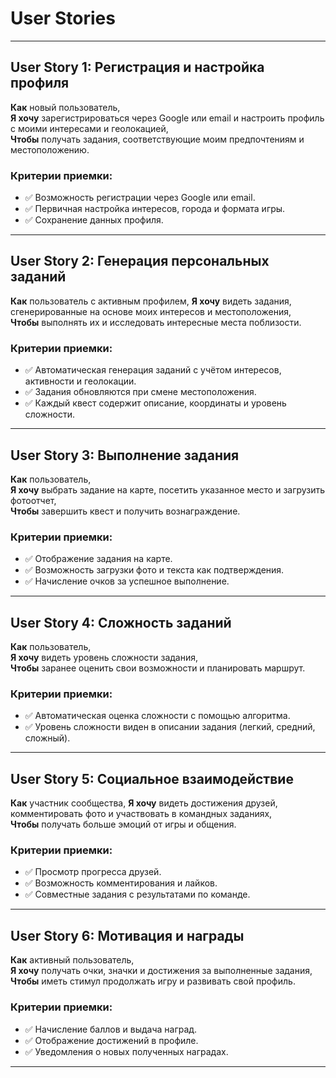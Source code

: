 # User Stories

---

## User Story 1: Регистрация и настройка профиля

**Как** новый пользователь,  
**Я хочу** зарегистрироваться через Google или email и настроить профиль с моими интересами и геолокацией,  
**Чтобы** получать задания, соответствующие моим предпочтениям и местоположению.

### Критерии приемки:
- ✅ Возможность регистрации через Google или email.  
- ✅ Первичная настройка интересов, города и формата игры.  
- ✅ Сохранение данных профиля.  

---

## User Story 2: Генерация персональных заданий

**Как** пользователь с активным профилем,
**Я хочу** видеть задания, сгенерированные на основе моих интересов и местоположения,  
**Чтобы** выполнять их и исследовать интересные места поблизости.

### Критерии приемки:
- ✅ Автоматическая генерация заданий с учётом интересов, активности и геолокации.  
- ✅ Задания обновляются при смене местоположения.  
- ✅ Каждый квест содержит описание, координаты и уровень сложности.  

---

## User Story 3: Выполнение задания

**Как** пользователь,  
**Я хочу** выбрать задание на карте, посетить указанное место и загрузить фотоотчет,  
**Чтобы** завершить квест и получить вознаграждение.

### Критерии приемки:
- ✅ Отображение задания на карте.  
- ✅ Возможность загрузки фото и текста как подтверждения.  
- ✅ Начисление очков за успешное выполнение.  

---

## User Story 4: Сложность заданий

**Как** пользователь,  
**Я хочу** видеть уровень сложности задания,  
**Чтобы** заранее оценить свои возможности и планировать маршрут.

### Критерии приемки:
- ✅ Автоматическая оценка сложности с помощью алгоритма.  
- ✅ Уровень сложности виден в описании задания (легкий, средний, сложный).  

---

## User Story 5: Социальное взаимодействие

**Как** участник сообщества, 
**Я хочу** видеть достижения друзей, комментировать фото и участвовать в командных заданиях,  
**Чтобы** получать больше эмоций от игры и общения.

### Критерии приемки:
- ✅ Просмотр прогресса друзей.  
- ✅ Возможность комментирования и лайков.  
- ✅ Совместные задания с результатами по команде.  

---

## User Story 6: Мотивация и награды

**Как** активный пользователь,  
**Я хочу** получать очки, значки и достижения за выполненные задания,  
**Чтобы** иметь стимул продолжать игру и развивать свой профиль.

### Критерии приемки:
- ✅ Начисление баллов и выдача наград.  
- ✅ Отображение достижений в профиле.  
- ✅ Уведомления о новых полученных наградах.  

---
